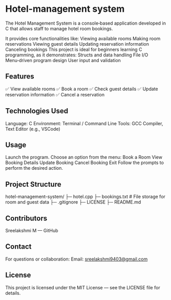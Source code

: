 # Hotel-management system
The Hotel Management System is a console‑based application developed in C that allows staff to manage hotel room bookings.

It provides core functionalities like:
Viewing available rooms
Making room reservations
Viewing guest details
Updating reservation information
Canceling bookings
This project is ideal for beginners learning C programming, as it demonstrates:
Structs and data handling
File I/O
Menu‑driven program design
User input and validation

## Features
✅ View available rooms
✅ Book a room
✅ Check guest details
✅ Update reservation information
✅ Cancel a reservation

## Technologies Used
Language: C
Environment: Terminal / Command Line
Tools: GCC Compiler, Text Editor (e.g., VSCode)

## Usage
Launch the program.
Choose an option from the menu:
Book a Room
View Booking Details
Update Booking
Cancel Booking
Exit
Follow the prompts to perform the desired action.

## Project Structure

hotel-management-system/
├─ hotel.cpp
├─ bookings.txt           # File storage for room and guest data
├─ .gitignore
├─ LICENSE
├─ README.md

## Contributors
Sreelakshmi M — GitHub

## Contact
For questions or collaboration:
Email: sreelakshmi9403@gmail.com

## License
This project is licensed under the MIT License — see the LICENSE file for details.
